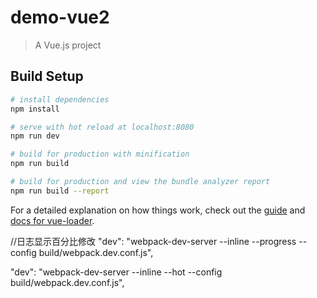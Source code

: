 # demo-vue2

> A Vue.js project

## Build Setup

``` bash
# install dependencies
npm install

# serve with hot reload at localhost:8080
npm run dev

# build for production with minification
npm run build

# build for production and view the bundle analyzer report
npm run build --report
```

For a detailed explanation on how things work, check out the [guide](http://vuejs-templates.github.io/webpack/) and [docs for vue-loader](http://vuejs.github.io/vue-loader).

//日志显示百分比修改
"dev": "webpack-dev-server --inline --progress --config build/webpack.dev.conf.js",

"dev": "webpack-dev-server --inline --hot --config build/webpack.dev.conf.js",
